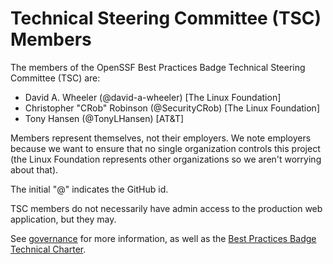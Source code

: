 # Technical Steering Committee (TSC) Members

<!-- SPDX-License-Identifier: (MIT OR CC-BY-3.0+) -->

The members of the OpenSSF Best Practices Badge
Technical Steering Committee (TSC) are:

* David A. Wheeler (@david-a-wheeler) [The Linux Foundation]
* Christopher "CRob" Robinson (@SecurityCRob) [The Linux Foundation]
* Tony Hansen (@TonyLHansen) [AT&T]

Members represent themselves, not their employers.
We note employers because we want to ensure that no single organization
controls this project (the Linux Foundation represents other organizations
so we aren't worrying about that).

The initial "@" indicates the GitHub id.

TSC members do not necessarily have admin access to the production
web application, but they may.

See [governance](governance.md) for more information, as well as the
[Best Practices Badge Technical Charter](Best-Practices-Badge-Technical-Charter-Final-2024-04-30.pdf).
